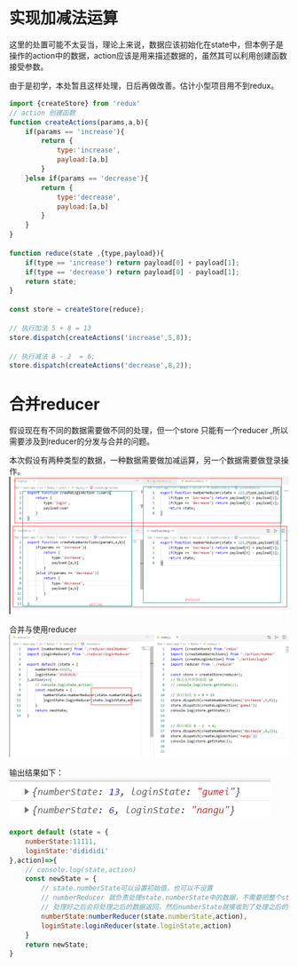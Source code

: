 # 实现加减法运算
这里的处置可能不太妥当，理论上来说，数据应该初始化在state中，但本例子是操作的action中的数据，action应该是用来描述数据的，虽然其可以利用创建函数接受参数。

由于是初学，本处暂且这样处理，日后再做改善。估计小型项目用不到redux。
```js
import {createStore} from 'redux'
// action 创建函数
function createActions(params,a,b){
    if(params == 'increase'){
        return {
            type:'increase',
            payload:[a,b]
        }
    }else if(params == 'decrease'){
        return {
            type:'decrease',
            payload:[a,b]
        }
    }
}

function reduce(state ,{type,payload}){
    if(type == 'increase') return payload[0] + payload[1];
    if(type == 'decrease') return payload[0] - payload[1];
    return state;
}

const store = createStore(reduce);

// 执行加法 5 + 8 = 13
store.dispatch(createActions('increase',5,8));

// 执行减法 8 - 2  = 6;
store.dispatch(createActions('decrease',8,2));
```

# 合并reducer
假设现在有不同的数据需要做不同的处理，但一个store 只能有一个reducer ,所以需要涉及到reducer的分发与合并的问题。

本次假设有两种类型的数据，一种数据需要做加减运算，另一个数据需要做登录操作。
![](../img/合并reducer.png)

合并与使用reducer
![](../img/reducer.png)


输出结果如下：
![](../img/控制台输出reducer.png)


```js
export default (state = {
    numberState:11111,
    loginState:'didididi'
},action)=>{
    // console.log(state,action)
    const newState = {
        // state.numberState可以设置初始值，也可以不设置
        // numberReducer 就负责处理state.numberState中的数据，不需要把整个state都传给numberReducer，每一个reducer都只负责自己应该处理的事情就好了
        // 处理好之后会将处理之后的数据返回，然后numberState就接收到了处理之后的数据
        numberState:numberReducer(state.numberState,action),
        loginState:loginReducer(state.loginState,action)
    }
    return newState;
}
```